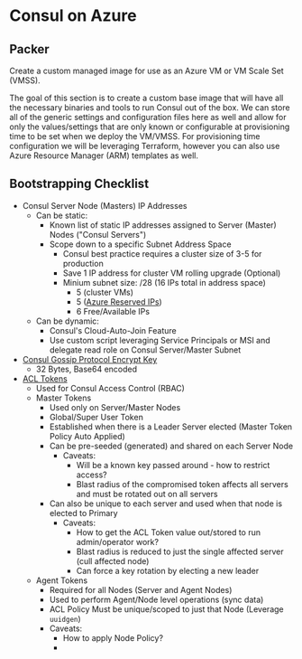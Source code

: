 # Consul on Azure

## Packer

Create a custom managed image for use as an Azure VM or VM Scale Set (VMSS).

The goal of this section is to create a custom base image that will have all the necessary binaries and tools to run Consul out of the box.  We can store all of the generic settings and configuration files here as well and allow for only the values/settings that are only known or configurable at provisioning time to be set when we deploy the VM/VMSS.  For provisioning time configuration we will be leveraging Terraform, however you can also use Azure Resource Manager (ARM) templates as well.

## Bootstrapping Checklist
- Consul Server Node (Masters) IP Addresses
  - Can be static:
    - Known list of static IP addresses assigned to Server (Master) Nodes ("Consul Servers")
    - Scope down to a specific Subnet Address Space
      - Consul best practice requires a cluster size of 3-5 for production
      - Save 1 IP address for cluster VM rolling upgrade (Optional)
      - Minium subnet size: /28 (16 IPs total in address space)
        - 5 (cluster VMs) 
        - 5 ([Azure Reserved IPs](https://docs.microsoft.com/en-us/azure/virtual-network/virtual-networks-faq#what-address-ranges-can-i-use-in-my-vnets))
        - 6 Free/Available IPs
  - Can be dynamic:
    - Consul's Cloud-Auto-Join Feature
    - Use custom script leveraging Service Principals or MSI and delegate read role on Consul Server/Master Subnet
- [Consul Gossip Protocol Encrypt Key](https://www.consul.io/docs/agent/encryption.html#gossip-encryption)
  - 32 Bytes, Base64 encoded
- [ACL Tokens](https://learn.hashicorp.com/consul/security-networking/production-acls)
  - Used for Consul Access Control (RBAC)
  - Master Tokens
    - Used only on Server/Master Nodes
    - Global/Super User Token
    - Established when there is a Leader Server elected (Master Token Policy Auto Applied)
    - Can be pre-seeded (generated) and shared on each Server Node
      - Caveats:
        - Will be a known key passed around - how to restrict access?
        - Blast radius of the compromised token affects all servers and must be rotated out on all servers
    - Can also be unique to each server and used when that node is elected to Primary
      - Caveats:
        - How to get the ACL Token value out/stored to run admin/operator work?
        - Blast radius is reduced to just the single affected server (cull affected node)
        - Can force a key rotation by electing a new leader
  - Agent Tokens
    - Required for all Nodes (Server and Agent Nodes)
    - Used to perform Agent/Node level operations (sync data)
    - ACL Policy Must be unique/scoped to just that Node (Leverage ```uuidgen```)
    - Caveats:
      - How to apply Node Policy?
      -
    